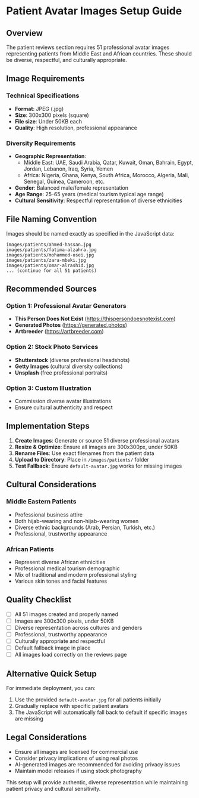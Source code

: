# Patient Avatar Images Setup Guide

## Overview
The patient reviews section requires 51 professional avatar images representing patients from Middle East and African countries. These should be diverse, respectful, and culturally appropriate.

## Image Requirements

### Technical Specifications
- **Format**: JPEG (.jpg)
- **Size**: 300x300 pixels (square)
- **File size**: Under 50KB each
- **Quality**: High resolution, professional appearance

### Diversity Requirements
- **Geographic Representation**: 
  - Middle East: UAE, Saudi Arabia, Qatar, Kuwait, Oman, Bahrain, Egypt, Jordan, Lebanon, Iraq, Syria, Yemen
  - Africa: Nigeria, Ghana, Kenya, South Africa, Morocco, Algeria, Mali, Senegal, Guinea, Cameroon, etc.
- **Gender**: Balanced male/female representation
- **Age Range**: 25-65 years (medical tourism typical age range)
- **Cultural Sensitivity**: Respectful representation of diverse ethnicities

## File Naming Convention
Images should be named exactly as specified in the JavaScript data:

```
images/patients/ahmed-hassan.jpg
images/patients/fatima-alzahra.jpg
images/patients/mohammed-osei.jpg
images/patients/zara-mbeki.jpg
images/patients/omar-alrashid.jpg
... (continue for all 51 patients)
```

## Recommended Sources

### Option 1: Professional Avatar Generators
- **This Person Does Not Exist** (https://thispersondoesnotexist.com)
- **Generated Photos** (https://generated.photos)
- **Artbreeder** (https://artbreeder.com)

### Option 2: Stock Photo Services
- **Shutterstock** (diverse professional headshots)
- **Getty Images** (cultural diversity collections)
- **Unsplash** (free professional portraits)

### Option 3: Custom Illustration
- Commission diverse avatar illustrations
- Ensure cultural authenticity and respect

## Implementation Steps

1. **Create Images**: Generate or source 51 diverse professional avatars
2. **Resize & Optimize**: Ensure all images are 300x300px, under 50KB
3. **Rename Files**: Use exact filenames from the patient data
4. **Upload to Directory**: Place in `/images/patients/` folder
5. **Test Fallback**: Ensure `default-avatar.jpg` works for missing images

## Cultural Considerations

### Middle Eastern Patients
- Professional business attire
- Both hijab-wearing and non-hijab-wearing women
- Diverse ethnic backgrounds (Arab, Persian, Turkish, etc.)
- Professional, trustworthy appearance

### African Patients
- Represent diverse African ethnicities
- Professional medical tourism demographic
- Mix of traditional and modern professional styling
- Various skin tones and facial features

## Quality Checklist
- [ ] All 51 images created and properly named
- [ ] Images are 300x300 pixels, under 50KB
- [ ] Diverse representation across cultures and genders
- [ ] Professional, trustworthy appearance
- [ ] Culturally appropriate and respectful
- [ ] Default fallback image in place
- [ ] All images load correctly on the reviews page

## Alternative Quick Setup
For immediate deployment, you can:
1. Use the provided `default-avatar.jpg` for all patients initially
2. Gradually replace with specific patient avatars
3. The JavaScript will automatically fall back to default if specific images are missing

## Legal Considerations
- Ensure all images are licensed for commercial use
- Consider privacy implications of using real photos
- AI-generated images are recommended for avoiding privacy issues
- Maintain model releases if using stock photography

This setup will provide authentic, diverse representation while maintaining patient privacy and cultural sensitivity.
